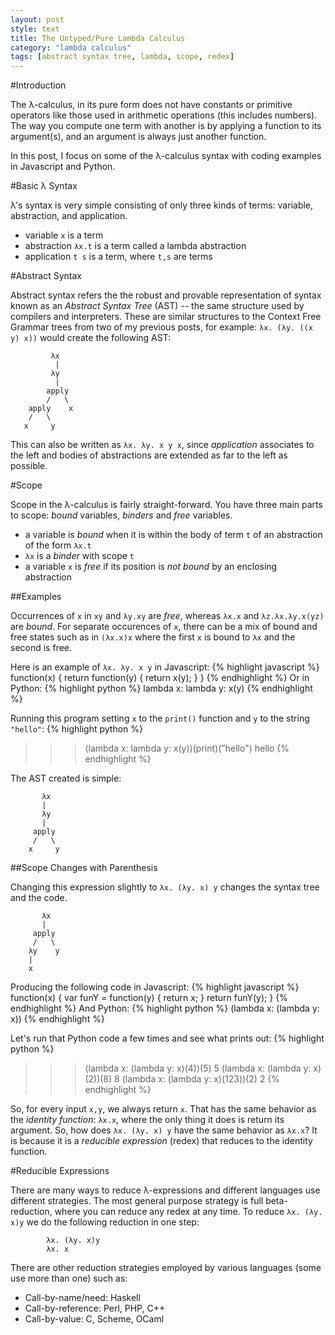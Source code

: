 ```yaml
---
layout: post
style: text
title: The Untyped/Pure Lambda Calculus
category: "lambda calculus"
tags: [abstract syntax tree, lambda, scope, redex]
---
```


#Introduction

The &lambda;-calculus, in its pure form does not have constants or primitive
operators like those used in arithmetic operations (this includes numbers). The
way you compute one term with another is by applying a function to its
argument(s), and an argument is always just another function.

In this post, I focus on some of the λ-calculus syntax with coding examples in
Javascript and Python.

#Basic &lambda; Syntax

&lambda;'s syntax is very simple consisting of only three kinds of terms:
variable, abstraction, and application.
* variable `x` is a term
* abstraction `λx.t` is a term called a lambda abstraction
* application `t s` is a term, where `t,s` are terms

#Abstract Syntax

Abstract syntax refers the the robust and provable representation of syntax
known as an *Abstract Syntax Tree* (AST) -- the same structure used by compilers
and interpreters. These are similar structures to the Context Free Grammar trees
from two of my previous posts, for example:
`λx. (λy. ((x y) x))` would create the following AST:

             λx
              |
             λy
              |
            apply
            /   \
        apply    x
        /   \
       x     y

This can also be written as `λx. λy. x y x`, since *application* associates to the
left and bodies of abstractions are extended as far to the left as possible.

#Scope

Scope in the λ-calculus is fairly straight-forward. You have three main parts to
scope: *bound* variables, *binders* and *free* variables.
* a variable is *bound* when it is within the body of term `t` of an abstraction of the form `λx.t`
* `λx` is a *binder* with scope `t`
* a variable `x` is *free* if its position is *not bound* by an enclosing abstraction

##Examples

Occurrences of `x` in `xy` and `λy.xy` are *free*, whereas `λx.x` and
`λz.λx.λy.x(yz)` are *bound*. For separate occurences of `x`, there can be a mix
of bound and free states such as in `(λx.x)x` where the first `x` is bound to
`λx` and the second is free.

Here is an example of `λx. λy. x y` in Javascript:
{% highlight javascript %}
function(x) {
    return function(y) {
        return x(y);
    }
}
{% endhighlight %}
Or in Python:
{% highlight python %}
lambda x: lambda y: x(y)
{% endhighlight %}

Running this program setting `x` to the `print()` function and `y` to the string
`"hello"`:
{% highlight python %}
>>> (lambda x: lambda y: x(y))(print)("hello")
hello
{% endhighlight %}

The AST created is simple:

           λx
           |
           λy
           |
         apply
         /   \
        x     y

##Scope Changes with Parenthesis

Changing this expression slightly to `λx. (λy. x) y` changes the syntax tree and
the code.

           λx
           |
         apply
         /   \
        λy    y
        |
        x

Producing the following code in Javascript:
{% highlight javascript %}
function(x) {
    var funY = function(y) {
        return x;
    }
    return funY(y);
}
{% endhighlight %}
And Python:
{% highlight python %}
(lambda x: (lambda y: x))
{% endhighlight %}

Let's run that Python code a few times and see what prints out:
{% highlight python %}
>>> (lambda x: (lambda y: x)(4))(5)
5
>>> (lambda x: (lambda y: x)(2))(8)
8
>>> (lambda x: (lambda y: x)(123))(2)
2
{% endhighlight %}

So, for every input `x,y`, we always return `x`. That has the same behavior as
the *identity function*: `λx.x`, where the only thing it does is return its
argument. So, how does `λx. (λy. x) y` have the same behavior as `λx.x`? It is
because it is a *reducible expression* (redex) that reduces to the identity
function.

#Reducible Expressions

There are many ways to reduce λ-expressions and different languages use
different strategies. The most general purpose strategy is full beta-reduction,
where you can reduce any redex at any time. To reduce `λx. (λy. x)y` we do the
following reduction in one step:

            λx. (λy. x)y
            λx. x


There are other reduction strategies employed by various languages (some use
more than one) such as:
* Call-by-name/need: Haskell
* Call-by-reference: Perl, PHP, C++
* Call-by-value: C, Scheme, OCaml





